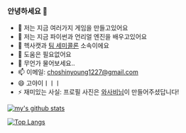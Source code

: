 ### 안녕하세요 👋
   
   

- 🔭 저는 지금 여러가지 게임을 만들고있어요
- 🌱 저는 지금 파이썬과 언리얼 엔진을 배우고있어요
- 👯 헥사캣과 [팀 세미콜론](https://github.com/SemiColonGit/) 소속이에요
- 🤔 도움은 필요없어요
- 💬 무언가 물어보세요..
- 📫 이메일: choshinyoung1227@gmail.com
- 😄 고야이ㅣㅣㅣ
- ⚡ 재미있는 사실: 프로필 사진은 [와사비님](https://scratch.mit.edu/users/cuore99/)이 만들어주셨답니다!

[![my's github stats](https://github-readme-stats.vercel.app/api?username=choshinyoung)](https://github.com/anuraghazra/github-readme-stats)

[![Top Langs](https://github-readme-stats.vercel.app/api/top-langs/?username=choshinyoung&layout=compact&hide=javascript)](https://github.com/anuraghazra/github-readme-stats)
